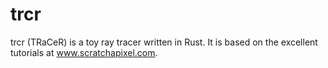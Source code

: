 trcr
====
trcr (TRaCeR) is a toy ray tracer written in Rust. It is based on the excellent tutorials at www.scratchapixel.com.
